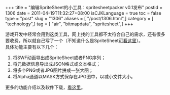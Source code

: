 +++
title = "编辑SpriteSheet的小工具：spritesheetpacker v0.1发布"
postid = 1306
date = 2011-04-19T11:32:27+08:00
isCJKLanguage = true
toc = false
type = "post"
slug = "1306"
aliases = [ "/post/1306.html",]
category = [ "technology",]
tag = [ "air", "bitmapdata", "spritesheet",]
+++


游戏开发中经常会用到这类工具，网上找的工具都不太符合自己的需求，还有很多要收费，所以就自己写了一个（不知道什么是SpriteSheet[可看这里](http://www.google.com/search?sourceid=chrome&ie=UTF-8&q=spritesheet)）。  
具体功能主要有以下几个：

1.  将SWF动画导出成SpriteSheet或者PNG序列；
2.  将元数据信息导出成JSON格式或文本格式；
3.  将多个PNG或者JPG图片拼成一张大图；
4.  将Alpha通道以MASK方式保存在JPG图中，以减小文件大小。

更多的功能介绍以及软件下载，[看这里](https://blog.zengrong.net/spritesheetpacker/ "SpriteSheetPacker")。

